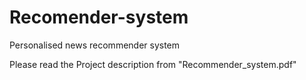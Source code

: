 # Recomender-system
Personalised news recommender system

Please read the Project description from "Recommender_system.pdf"


